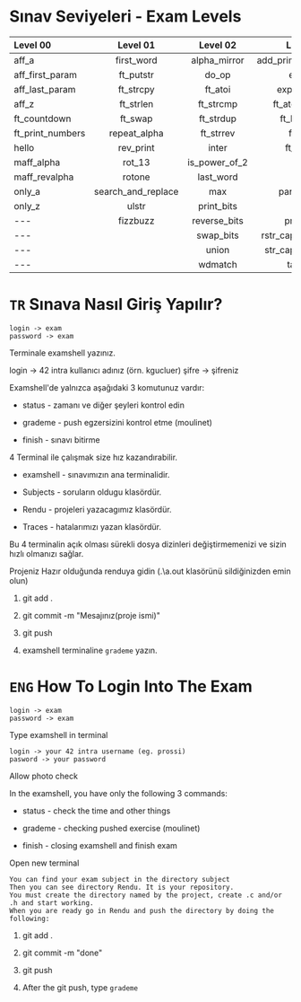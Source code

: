 # Sınav Seviyeleri - Exam Levels

Level 00          | Level 01            | Level 02          | Level 03          | Level 04            | Level 05
:-----------  	  | :-----------:       | :-----------:     | -----------:      | -----------:        | -----------:
aff_a             | first_word          | alpha_mirror      | add_prime_sum     | check_mate          | brackets
aff_first_param	  | ft_putstr           | do_op	            | epur_str          | fprime              | print_memory
aff_last_param	  | ft_strcpy           | ft_atoi	      	| expand_str        | ft_itoa             | rpn_calc
aff_z		  | ft_strlen                 | ft_strcmp 		        | ft_atoi_base      | ft_list_foreach     | cycle_detector
ft_countdown	  | ft_swap		          | ft_strdup 	      | ft_list_size      | ft_list_remove_if   | options
ft_print_numbers  | repeat_alpha		| ft_strrev	      | ft_range          | ft_split            | biggest_pal
hello		  | rev_print	          |	inter		    	| ft_rrange         | rev_wstr            |
maff_alpha	  | rot_13	          |	is_power_of_2       			| hidenp            | rostring            |
maff_revalpha	  | rotone          	  |	last_word 	    | lcm               | sort_int_tab        |
only_a	          | search_and_replace	|	max     		| paramsum          | sort_list           |
only_z	          | ulstr             	|	print_bits	            	| pgcd              | flood_fill
---	          |    fizzbuzz                	| reverse_bits        | print_hex         | brainfuck
---	          |                     	| swap_bits      | rstr_capitalizer  | ft_itoa_base
---           |                     	| union         | str_capitalizer   | moment
---	          |                     	| wdmatch            | tab_mult



#  ```TR``` Sınava Nasıl Giriş Yapılır?

    login -> exam
    password -> exam
    
Terminale examshell yazınız.
   
   login -> 42 intra kullanıcı adınız (örn. kgucluer)
   şifre -> şifreniz

Examshell'de yalnızca aşağıdaki 3 komutunuz vardır:

- status - zamanı ve diğer şeyleri kontrol edin

- grademe - push egzersizini kontrol etme (moulinet)

- finish - sınavı bitirme 

4 Terminal ile çalışmak size hız kazandırabilir.

- examshell - sınavımızın ana terminalidir.

- Subjects - soruların oldugu klasördür.

- Rendu - projeleri yazacagımız klasördür.

- Traces - hatalarımızı yazan klasördür.

Bu 4 terminalin açık olması sürekli dosya dizinleri değiştirmemenizi ve sizin hızlı olmanızı sağlar.

Projeniz Hazır olduğunda renduya gidin (.\a.out klasörünü sildiğinizden emin olun)

1. git add .

2. git commit -m "Mesajınız(proje ismi)"

3. git push

4. examshell terminaline `grademe` yazın.




# ```ENG``` How To Login Into The Exam

    login -> exam
    password -> exam

Type examshell in terminal

    login -> your 42 intra username (eg. prossi)
    pasword -> your password

Allow photo check

In the  examshell, you have only the following 3 commands:

- status - check the time and other things

- grademe - checking pushed exercise (moulinet)

- finish - closing examshell and finish exam

Open new terminal

    You can find your exam subject in the directory subject
    Then you can see directory Rendu. It is your repository.
    You must create the directory named by the project, create .c and/or .h and start working.
    When you are ready go in Rendu and push the directory by doing the following:

1. git add .

2. git commit -m "done"

3. git push

4. After the git push, type `grademe` 
